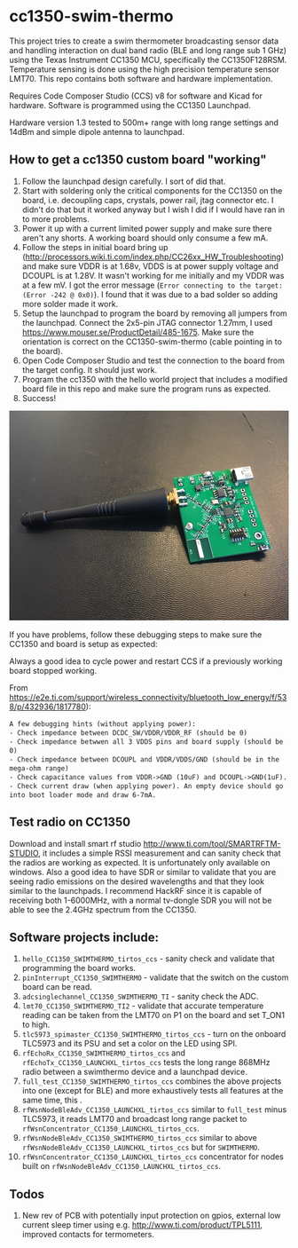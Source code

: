 # cc1350-swim-thermo
This project tries to create a swim thermometer broadcasting sensor data and handling interaction on dual band radio (BLE and long range sub 1 GHz) using the Texas Instrument CC1350 MCU, specifically the CC1350F128RSM. Temperature sensing is done using the high precision temperature sensor LMT70. This repo contains both software and hardware implementation.

Requires Code Composer Studio (CCS) v8 for software and Kicad for hardware. Software is programmed using the CC1350 Launchpad.

Hardware version 1.3 tested to 500m+ range with long range settings and 14dBm and simple dipole antenna to launchpad.

## How to get a cc1350 custom board "working"
1. Follow the launchpad design carefully. I sort of did that.
1. Start with soldering only the critical components for the CC1350 on the board, i.e. decoupling caps, crystals, power rail, jtag connector etc. I didn't do that but it worked anyway but I wish I did if I would have ran in to more problems.
1. Power it up with a current limited power supply and make sure there aren't any shorts. A working board should only consume a few mA.
1. Follow the steps in initial board bring up (http://processors.wiki.ti.com/index.php/CC26xx_HW_Troubleshooting) and make sure VDDR is at 1.68v, VDDS is at power supply voltage and DCOUPL is at 1.28V. It wasn't working for me initially and my VDDR was at a few mV. I got the error message (`Error connecting to the target:
(Error -242 @ 0x0)`). I found that it was due to a bad solder so adding more solder made it work. 
1. Setup the launchpad to program the board by removing all jumpers from the launchpad. Connect the 2x5-pin JTAG connector 1.27mm, I used https://www.mouser.se/ProductDetail/485-1675. Make sure the orientation is correct on the CC1350-swim-thermo (cable pointing in to the board). 
1. Open Code Composer Studio and test the connection to the board from the target config. It should just work.
1. Program the cc1350 with the hello world project that includes a modified board file in this repo and make sure the program runs as expected.
1. Success!

![Hardware version 1.3 working as expected!](https://github.com/mik4el/cc1350-swim-thermo/raw/master/cc1350-swim-thermo-v1_3.jpg)

If you have problems, follow these debugging steps to make sure the CC1350 and board is setup as expected:

Always a good idea to cycle power and restart CCS if a previously working board stopped working.

From https://e2e.ti.com/support/wireless_connectivity/bluetooth_low_energy/f/538/p/432936/1817780): 
```
A few debugging hints (without applying power):
- Check impedance between DCDC_SW/VDDR/VDDR_RF (should be 0)
- Check impedance betwwen all 3 VDDS pins and board supply (should be 0)
- Check impedance between DCOUPL and VDDR/VDDS/GND (should be in the mega-ohm range)
- Check capacitance values from VDDR->GND (10uF) and DCOUPL->GND(1uF).
- Check current draw (when applying power). An empty device should go into boot loader mode and draw 6-7mA.
```

## Test radio on CC1350
Download and install smart rf studio http://www.ti.com/tool/SMARTRFTM-STUDIO, it includes a simple RSSI measurement and can sanity check that the radios are working as expected. It is unfortunately only available on windows. Also a good idea to have SDR or similar to validate that you are seeing radio emissions on the desired wavelengths and that they look similar to the launchpads. I recommend HackRF since it is capable of receiving both 1-6000MHz, with a normal tv-dongle SDR you will not be able to see the 2.4GHz spectrum from the CC1350.

## Software projects include:
1. `hello_CC1350_SWIMTHERMO_tirtos_ccs` - sanity check and validate that programming the board works.
1. `pinInterrupt_CC1350_SWIMTHERMO` - validate that the switch on the custom board can be read.
1. `adcsinglechannel_CC1350_SWIMTHERMO_TI` - sanity check the ADC.
1. `lmt70_CC1350_SWIMTHERMO_TI2` - validate that accurate temperature reading can be taken from the LMT70 on P1 on the board and set T_ON1 to high.
1. `tlc5973_spimaster_CC1350_SWIMTHERMO_tirtos_ccs` - turn on the onboard TLC5973 and its PSU and set a color on the LED using SPI.
1. `rfEchoRx_CC1350_SWIMTHERMO_tirtos_ccs` and `rfEchoTx_CC1350_LAUNCHXL_tirtos_ccs` tests the long range 868MHz radio between a swimthermo device and a launchpad device.
1. `full_test_CC1350_SWIMTHERMO_tirtos_ccs` combines the above projects into one (except for BLE) and more exhaustively tests all features at the same time, this .
1. `rfWsnNodeBleAdv_CC1350_LAUNCHXL_tirtos_ccs` similar to `full_test` minus TLC5973, it reads LMT70 and broadcast long range packet to `rfWsnConcentrator_CC1350_LAUNCHXL_tirtos_ccs`.
1. `rfWsnNodeBleAdv_CC1350_SWIMTHERMO_tirtos_ccs` similar to above `rfWsnNodeBleAdv_CC1350_LAUNCHXL_tirtos_ccs` but for `SWIMTHERMO`.
1. `rfWsnConcentrator_CC1350_LAUNCHXL_tirtos_ccs` concentrator for nodes built on `rfWsnNodeBleAdv_CC1350_LAUNCHXL_tirtos_ccs`.

## Todos
1. New rev of PCB with potentially input protection on gpios, external low current sleep timer using e.g. http://www.ti.com/product/TPL5111, improved contacts for termometers.
